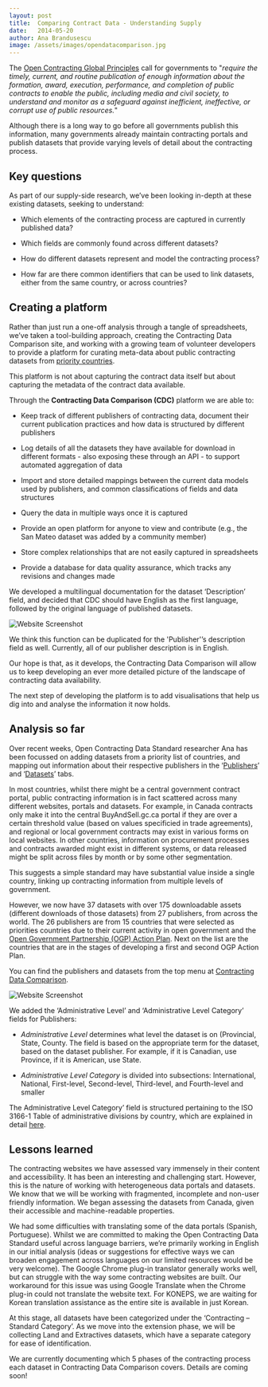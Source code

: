 ```yaml
---
layout: post
title:  Comparing Contract Data - Understanding Supply
date:   2014-05-20
author: Ana Brandusescu
image: /assets/images/opendatacomparison.jpg
---
```


The [Open Contracting Global Principles](http://www.open-contracting.org/global_principles) call for governments to "*require the timely, current, and routine publication of enough information about the formation, award, execution, performance, and completion of public contracts to enable the public, including media and civil society, to understand and monitor as a safeguard against inefficient, ineffective, or corrupt use of public resources.*"

Although there is a long way to go before all governments publish this information, many governments already maintain contracting portals and publish datasets that provide varying levels of detail about the contracting process.

## Key questions

As part of our supply-side research, we’ve been looking in-depth at these existing datasets, seeking to understand:

* Which elements of the contracting process are captured in currently published data?

* Which fields are commonly found across different datasets?

* How do different datasets represent and model the contracting process?

* How far are there common identifiers that can be used to link datasets, either from the same country, or across countries?

## Creating a platform

Rather than just run a one-off analysis through a tangle of spreadsheets, we’ve taken a tool-building approach, creating the Contracting Data Comparison site, and working with a growing team of volunteer developers to provide a platform for curating meta-data about public contracting datasets from [priority countries](http://open-contracting.github.io/pages/notes/datasets/priorities.html).

This platform is not about capturing the contract data itself but about capturing the metadata of the contract data available.

Through the **Contracting Data Comparison (CDC)** platform we are able to:

* Keep track of different publishers of contracting data, document their current publication practices and how data is structured by different publishers

* Log details of all the datasets they have available for download in different formats - also exposing these through an API - to support automated aggregation of data

* Import and store detailed mappings between the current data models used by publishers, and common classifications of fields and data structures

* Query the data in multiple ways once it is captured

* Provide an open platform for anyone to view and contribute (e.g., the San Mateo dataset was added by a community member)

* Store complex relationships that are not easily captured in spreadsheets

* Provide a database for data quality assurance, which tracks any revisions and changes made

We developed a multilingual documentation for the dataset ‘Description’ field, and decided that CDC should have English as the first language, followed by the original language of published datasets.

![Website Screenshot](/assets/images/2014-05-20-Supply/image_0.jpg)

We think this function can be duplicated for the 'Publisher'’s description field as well. Currently, all of our publisher description is in English.

Our hope is that, as it develops, the Contracting Data Comparison will allow us to keep developing an ever more detailed picture of the landscape of contracting data availability.

The next step of developing the platform is to add visualisations that help us dig into and analyse the information it now holds.

## Analysis so far

Over recent weeks, Open Contracting Data Standard researcher Ana has been focussed on adding datasets from a priority list of countries, and mapping out information about their respective publishers in the ‘[Publishers](http://ocds.aptivate.org/opendatacomparison/publishers/)’ and ‘[Datasets](http://ocds.aptivate.org/opendatacomparison/datasets/)’ tabs.

In most countries, whilst there might be a central government contract portal, public contracting information is in fact scattered across many different websites, portals and datasets. For example, in Canada contracts only make it into the central BuyAndSell.gc.ca portal if they are over a certain threshold value (based on values specificied in trade agreements), and regional or local government contracts may exist in various forms on local websites. In other countries, information on procurement processes and contracts awarded might exist in different systems, or data released might be split across files by month or by some other segmentation.

This suggests a simple standard may have substantial value inside a single country, linking up contracting information from multiple levels of government.

However, we now have 37 datasets with over 175 downloadable assets (different downloads of those datasets) from 27 publishers, from across the world. The 26 publishers are from 15 countries that were selected as priorities countries due to their current activity in open government and the [Open Government Partnership (OGP) Action Plan](http://www.opengovpartnership.org/how-it-works/action-plans). Next on the list are the countries that are in the stages of developing a first and second OGP Action Plan.

You can find the publishers and datasets from the top menu at [Contracting Data Comparison](http://www.google.com/url?q=http%3A%2F%2Focds.aptivate.org%2Fopendatacomparison%2F&sa=D&sntz=1&usg=AFQjCNE1kDsXBmBodRDHw9vlkb8XFxyF1A).

![Website Screenshot](/assets/images/2014-05-20-Supply/image_1.jpg)

We added the ‘Administrative Level’ and ‘Administrative Level Category’ fields for Publishers:

* *Administrative Level* determines what level the dataset is on (Provincial, State, County. The field is based on the appropriate term for the dataset, based on the dataset publisher. For example, if it is Canadian, use Province, if it is American,  use State.

* *Administrative Level Category* is divided into subsections: International, National, First-level, Second-level, Third-level, and Fourth-level and smaller

The Administrative Level Category’ field is structured pertaining to the ISO 3166-1 Table of administrative divisions by country, which are explained in detail [here](https://en.wikipedia.org/wiki/Table_of_administrative_divisions_by_country).

## Lessons learned

The contracting websites we have assessed vary immensely in their content and accessibility. It has been an interesting and challenging start. However, this is the nature of working with heterogeneous data portals and datasets. We know that we will be working with fragmented, incomplete and non-user friendly information. We began assessing the datasets from Canada, given their accessible and machine-readable properties.

We had some difficulties with translating some of the data portals (Spanish, Portuguese). Whilst we are committed to making the Open Contracting Data Standard useful across language barriers, we’re primarily working in English in our initial analysis (ideas or suggestions for effective ways we can broaden engagement across languages on our limited resources would be very welcome). The Google Chrome plug-in translator generally works well, but can struggle with the way some contracting websites are built. Our workaround for this issue was using Google Translate when the Chrome plug-in could not translate the website text. For KONEPS, we are waiting for Korean translation assistance as the entire site is available in just Korean.

At this stage, all datasets have been categorized under the ‘Contracting – Standard Category’. As we move into the extension phase, we will be collecting Land and Extractives datasets, which have a separate category for ease of identification.

We are currently documenting which 5 phases of the contracting process each dataset in Contracting Data Comparison covers. Details are coming soon!
